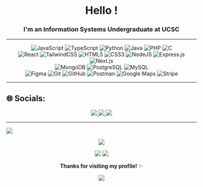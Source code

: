# <div align="center"> Hello !</div>  

### <div align="center">I'm an Information Systems Undergraduate at UCSC</div>  

---

<div align="center">

![JavaScript](https://img.shields.io/badge/javascript-%23323330.svg?style=for-the-badge&logo=javascript&logoColor=%23F7DF1E)  ![TypeScript](https://img.shields.io/badge/typescript-%23007ACC.svg?style=for-the-badge&logo=typescript&logoColor=white)  ![Python](https://img.shields.io/badge/python-3670A0?style=for-the-badge&logo=python&logoColor=ffdd54)  ![Java](https://img.shields.io/badge/java-F78C40?style=for-the-badge&logo=openjdk&logoColor=white)  ![PHP](https://img.shields.io/badge/php-777BB4.svg?style=for-the-badge&logo=php&logoColor=white)  ![C](https://img.shields.io/badge/c-%2300599C.svg?style=for-the-badge&logo=c&logoColor=white)  
![React](https://img.shields.io/badge/react-%2320232a.svg?style=for-the-badge&logo=react&logoColor=%2361DAFB)  ![TailwindCSS](https://img.shields.io/badge/tailwindcss-%2338B2AC.svg?style=for-the-badge&logo=tailwind-css&logoColor=white)  ![HTML5](https://img.shields.io/badge/html5-%23E34F26.svg?style=for-the-badge&logo=html5&logoColor=white)  ![CSS3](https://img.shields.io/badge/css3-%231572B6.svg?style=for-the-badge&logo=css3&logoColor=white)  ![NodeJS](https://img.shields.io/badge/node.js-6DA55F?style=for-the-badge&logo=node.js&logoColor=white)  ![Express.js](https://img.shields.io/badge/express.js-404D59.svg?style=for-the-badge&logo=express&logoColor=white)  ![Next.js](https://img.shields.io/badge/next.js-404D59.svg?style=for-the-badge&logo=next&logoColor=white)  
![MongoDB](https://img.shields.io/badge/mongodb-%2347A248.svg?style=for-the-badge&logo=mongodb&logoColor=white)  ![PostgreSQL](https://img.shields.io/badge/postgresql-%23316192.svg?style=for-the-badge&logo=postgresql&logoColor=white)  ![MySQL](https://img.shields.io/badge/mysql-%2300f.svg?style=for-the-badge&logo=mysql&logoColor=white)  
![Figma](https://img.shields.io/badge/figma-F24E1E?style=for-the-badge&logo=figma&logoColor=white)  ![Git](https://img.shields.io/badge/git-%23F05033.svg?style=for-the-badge&logo=git&logoColor=white)  ![GitHub](https://img.shields.io/badge/github-%23121011.svg?style=for-the-badge&logo=github&logoColor=white)  ![Postman](https://img.shields.io/badge/postman-FF6C37?style=for-the-badge&logo=postman&logoColor=white)  ![Google Maps](https://img.shields.io/badge/google_maps_api-4285F4?style=for-the-badge&logo=googlemaps&logoColor=white)  ![Stripe](https://img.shields.io/badge/stripe-008CDD.svg?style=for-the-badge&logo=stripe&logoColor=white)  

</div>  

---

## 🌐 Socials: 
<div align="center">

<a href="https://linkedin.com/in/nihmath-jabir-702923285" target="_blank">
  <img src="https://img.shields.io/badge/linkedin-%231E77B5.svg?style=for-the-badge&logo=linkedin&logoColor=white" />
</a>
<a href="https://github.com/jabir0331" target="_blank">
  <img src="https://img.shields.io/badge/github-%23121011.svg?style=for-the-badge&logo=github&logoColor=white" />
</a>
<a href="mailto:mnnjabir@gmail.com" target="_blank">
  <img src="https://img.shields.io/badge/gmail-D14836.svg?style=for-the-badge&logo=gmail&logoColor=white" />
</a>  

</div>


---

<img src="https://user-images.githubusercontent.com/73097560/115834477-dbab4500-a447-11eb-908a-139a6edaec5c.gif">  

<div align="center">

![](http://github-profile-summary-cards.vercel.app/api/cards/profile-details?username=jabir0331&theme=moonlight)  

![](http://github-profile-summary-cards.vercel.app/api/cards/most-commit-language?username=jabir0331&theme=moonlight)  ![](http://github-profile-summary-cards.vercel.app/api/cards/productive-time?username=jabir0331&theme=moonlight&utcOffset=5.5)  

**Thanks for visiting my profile!** ✨  

<img src="https://user-images.githubusercontent.com/73097560/115834477-dbab4500-a447-11eb-908a-139a6edaec5c.gif">  

</div>  
